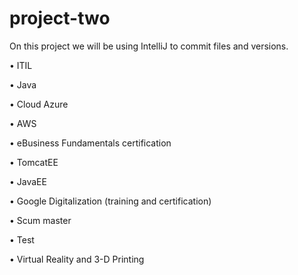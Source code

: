 # project-two
On this project we will be using IntelliJ to commit files and versions. 


•	ITIL 

•	Java

•	Cloud Azure

•	AWS 

•	eBusiness Fundamentals certification

•	TomcatEE

•	JavaEE

•	Google Digitalization (training and certification) 

•	Scum master

•	Test



•	Virtual Reality and 3-D Printing

